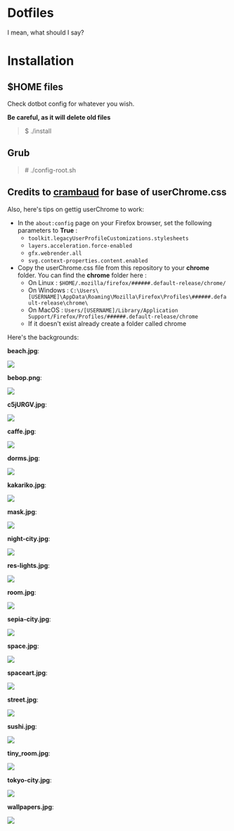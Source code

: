 # Dotfiles

I mean, what should I say?

# Installation

## $HOME files

Check dotbot config for whatever you wish.

**Be careful, as it will delete old files**

> $ ./install

## Grub

> \# ./config-root.sh


## Credits to [crambaud](https://github.com/crambaud) for base of userChrome.css
Also, here's tips on gettig userChrome to work:
- In the ```about:config``` page on your Firefox browser, set the following parameters to **True** :
  - ```toolkit.legacyUserProfileCustomizations.stylesheets```
  - ```layers.acceleration.force-enabled```
  - ```gfx.webrender.all```
  - ```svg.context-properties.content.enabled```
- Copy the userChrome.css file from this repository to your **chrome** folder. You can find the **chrome** folder here :
  - On Linux : ```$HOME/.mozilla/firefox/######.default-release/chrome/```
  - On Windows : ```C:\Users\[USERNAME]\AppData\Roaming\Mozilla\Firefox\Profiles\######.default-release\chrome\```
  - On MacOS : ```Users/[USERNAME]/Library/Application Support/Firefox/Profiles/######.default-release/chrome```
  - If it doesn't exist already create a folder called chrome

Here's the backgrounds:

**beach.jpg**:

![](backgrounds/beach.jpg)

**bebop.png**:

![](backgrounds/bebop.png)

**c5jURGV.jpg**:

![](backgrounds/c5jURGV.jpg)

**caffe.jpg**:

![](backgrounds/caffe.jpg)

**dorms.jpg**:

![](backgrounds/dorms.jpg)

**kakariko.jpg**:

![](backgrounds/kakariko.jpg)

**mask.jpg**:

![](backgrounds/mask.jpg)

**night-city.jpg**:

![](backgrounds/night-city.jpg)

**res-lights.jpg**:

![](backgrounds/res-lights.jpg)

**room.jpg**:

![](backgrounds/room.jpg)

**sepia-city.jpg**:

![](backgrounds/sepia-city.jpg)

**space.jpg**:

![](backgrounds/space.jpg)

**spaceart.jpg**:

![](backgrounds/spaceart.jpg)

**street.jpg**:

![](backgrounds/street.jpg)

**sushi.jpg**:

![](backgrounds/sushi.jpg)

**tiny_room.jpg**:

![](backgrounds/tiny_room.jpg)

**tokyo-city.jpg**:

![](backgrounds/tokyo-city.jpg)

**wallpapers.jpg**:

![](backgrounds/wallpapers.jpg)

